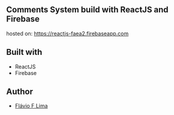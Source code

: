 ## Comments System build with ReactJS and Firebase

hosted on: https://reactjs-faea2.firebaseapp.com

## Built with

- ReactJS
- Firebase

## Author

- [Flávio F Lima](https://github.com/flavioislima)
